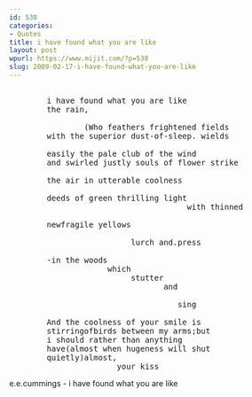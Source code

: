 ```yaml
---
id: 538
categories:
- Quotes
title: i have found what you are like
layout: post
wpurl: https://www.mijit.com/?p=538
slug: 2009-02-17-i-have-found-what-you-are-like
---
```

<pre>

        i have found what you are like
        the rain,

                (Who feathers frightened fields
        with the superior dust-of-sleep. wields

        easily the pale club of the wind
        and swirled justly souls of flower strike

        the air in utterable coolness

        deeds of green thrilling light
                                      with thinned

        newfragile yellows

                          lurch and.press

        -in the woods
                     which
                          stutter
                                 and

                                    sing

        And the coolness of your smile is
        stirringofbirds between my arms;but
        i should rather than anything
        have(almost when hugeness will shut
        quietly)almost,
                       your kiss
</pre>
e.e.cummings - i have found what you are like
